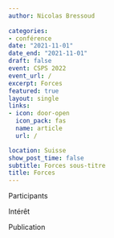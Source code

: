 ```yaml
---
author: Nicolas Bressoud
  
categories:
- conférence
date: "2021-11-01"
date_end: "2021-11-01"
draft: false
event: CSPS 2022
event_url: /
excerpt: Forces
featured: true
layout: single
links:
- icon: door-open
  icon_pack: fas
  name: article
  url: /

location: Suisse
show_post_time: false
subtitle: Forces sous-titre
title: Forces
---
```



Participants

Intérêt

Publication